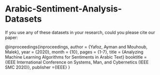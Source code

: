 # Arabic-Sentiment-Analysis-Datasets


If you use any of these datasets in your research, could you please cite our paper:

@inproceedings{inproceedings,
author = {Yafoz, Ayman and Mouhoub, Malek},
year = {2020},
month = {10},
pages = {1-7},
title = {Analyzing Machine Learning Algorithms for Sentiments in Arabic Text}
booktitle = {IEEE International Conference on Systems, Man, and Cybernetics (IEEE SMC 2020)},
publisher ={IEEE}
}
